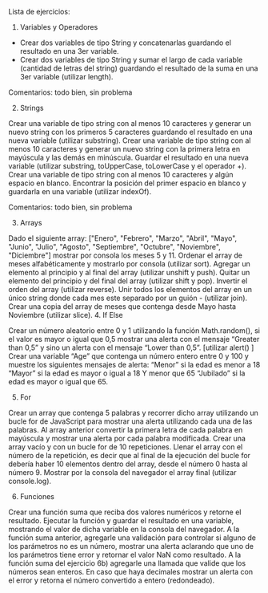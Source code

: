 Lista de ejercicios:

1. Variables y Operadores

* Crear dos variables de tipo String y concatenarlas guardando el resultado en una 3er variable.
* Crear dos variables de tipo String y sumar el largo de cada variable (cantidad de letras del string) guardando el resultado de la suma en una 3er variable (utilizar length).

Comentarios: todo bien, sin problema

2. Strings

Crear una variable de tipo string con al menos 10 caracteres y generar un nuevo string con los primeros 5 caracteres guardando el resultado en una nueva variable (utilizar substring).
Crear una variable de tipo string con al menos 10 caracteres y generar un nuevo string con la primera letra en mayúscula y las demás en minúscula. Guardar el resultado en una nueva variable (utilizar substring, toUpperCase, toLowerCase y el operador +).
Crear una variable de tipo string con al menos 10 caracteres y algún espacio en blanco. Encontrar la posición del primer espacio en blanco y guardarla en una variable (utilizar indexOf).

Comentarios: todo bien, sin problema


3. Arrays

Dado el siguiente array: ["Enero", "Febrero", "Marzo", "Abril", "Mayo", "Junio", "Julio", "Agosto", "Septiembre", "Octubre", "Noviembre", "Diciembre"] mostrar por consola los meses 5 y 11.
Ordenar el array de meses alfabéticamente y mostrarlo por consola (utilizar sort).
Agregar un elemento al principio y al final del array (utilizar unshift y push).
Quitar un elemento del principio y del final del array (utilizar shift y pop).
Invertir el orden del array (utilizar reverse).
Unir todos los elementos del array en un único string donde cada mes este separado por un guión - (utilizar join).
Crear una copia del array de meses que contenga desde Mayo hasta Noviembre (utilizar slice).
4. If Else

Crear un número aleatorio entre 0 y 1 utilizando la función Math.random(), si el valor es mayor o igual que 0,5 mostrar una alerta con el mensaje “Greater than 0,5” y sino un alerta con el mensaje “Lower than 0,5”. [utilizar alert() ]
Crear una variable “Age” que contenga un número entero entre 0 y 100 y muestre los siguientes mensajes de alerta:
“Menor” si la edad es menor a 18
“Mayor” si la edad es mayor o igual a 18 Y menor que 65
“Jubilado” si la edad es mayor o igual que 65.




5. For

Crear un array que contenga 5 palabras y recorrer dicho array utilizando un bucle for de JavaScript para mostrar una alerta utilizando cada una de las palabras.
Al array anterior convertir la primera letra de cada palabra en mayúscula y mostrar una alerta por cada palabra modificada.
Crear una array vacío y con un bucle for de 10 repeticiones. Llenar el array con el número de la repetición, es decir que al final de la ejecución del bucle for debería haber 10 elementos dentro del array, desde el número 0 hasta al número 9. Mostrar por la consola del navegador el array final (utilizar console.log).


6. Funciones

Crear una función suma que reciba dos valores numéricos y retorne el resultado. Ejecutar la función y guardar el resultado en una variable, mostrando el valor de dicha variable en la consola del navegador.
A la función suma anterior, agregarle una validación para controlar si alguno de los parámetros no es un número, mostrar una alerta aclarando que uno de los parámetros tiene error y retornar el valor NaN como resultado.
A la función suma del ejercicio 6b) agregarle una llamada que valide que los números sean enteros. En caso que haya decimales mostrar un alerta con el error y retorna el número convertido a entero (redondeado).